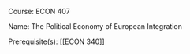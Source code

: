 




Course: ECON 407

Name: The Political Economy of European Integration

Prerequisite(s): [[ECON 340]]
